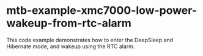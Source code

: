 # mtb-example-xmc7000-low-power-wakeup-from-rtc-alarm
This code example demonstrates how to enter the DeepSleep and Hibernate mode, and wakeup using the RTC alarm. 
